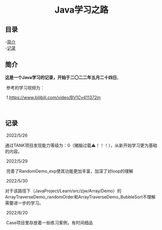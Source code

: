 # <p align="center">Java学习之路</p>  
## 目录  
-[简介](#简介)  
-[记录](#记录)  

## 简介

​		**这是一个Java学习的记录，开始于二〇二二年五月二十四日**。

​		参考的学习视频为：

​			1.https://www.bilibili.com/video/BV1Cv411372m

​			

## 记录

​		2022/5/26

​			通过TANK项目发现能力等级为：0（猪脑过载⚠！！！），从新开始学习更为基础的内容。

​		2022/5/29

​			完善了RandomDemo_exp使其功能更加丰富，加深了对loop的理解

​		2022/5/30

​			对于该路径下（JavaProject/Learn/src/zjw/Array/Demo）的ArrayTraverseDemo_randomOrder和ArrayTraverseDemo_BubbleSort不理解需要进一步的学习。

​		2022/6/20

​     Case项目里存放着一些练习案例，有时间细品
